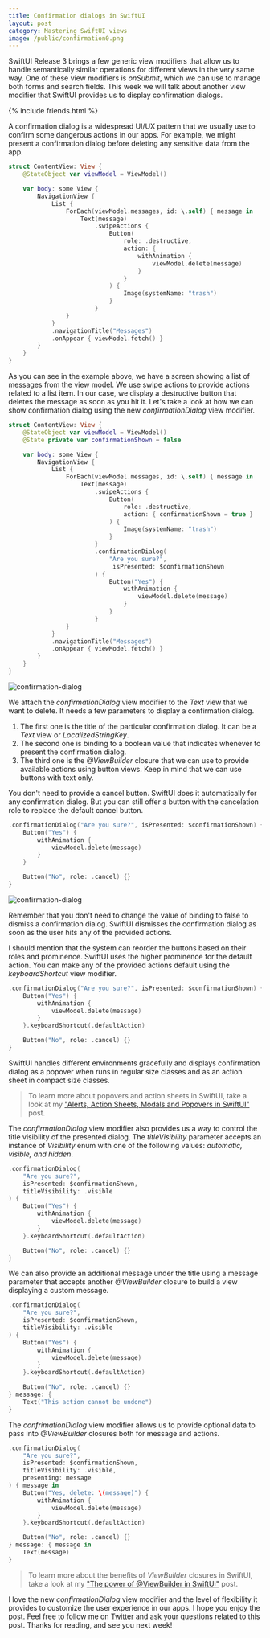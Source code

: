 ```yaml
---
title: Confirmation dialogs in SwiftUI
layout: post
category: Mastering SwiftUI views
image: /public/confirmation0.png
---
```


SwiftUI Release 3 brings a few generic view modifiers that allow us to handle semantically similar operations for different views in the very same way. One of these view modifiers is *onSubmit*, which we can use to manage both forms and search fields. This week we will talk about another view modifier that SwiftUI provides us to display confirmation dialogs.

{% include friends.html %}

A confirmation dialog is a widespread UI/UX pattern that we usually use to confirm some dangerous actions in our apps. For example, we might present a confirmation dialog before deleting any sensitive data from the app.

```swift
struct ContentView: View {
    @StateObject var viewModel = ViewModel()

    var body: some View {
        NavigationView {
            List {
                ForEach(viewModel.messages, id: \.self) { message in
                    Text(message)
                        .swipeActions {
                            Button(
                                role: .destructive,
                                action: { 
                                    withAnimation {
                                        viewModel.delete(message) 
                                    } 
                                }
                            ) {
                                Image(systemName: "trash")
                            }
                        }
                }
            }
            .navigationTitle("Messages")
            .onAppear { viewModel.fetch() }
        }
    }
}
```

As you can see in the example above, we have a screen showing a list of messages from the view model. We use swipe actions to provide actions related to a list item. In our case, we display a destructive button that deletes the message as soon as you hit it. Let's take a look at how we can show confirmation dialog using the new *confirmationDialog* view modifier.

```swift
struct ContentView: View {
    @StateObject var viewModel = ViewModel()
    @State private var confirmationShown = false

    var body: some View {
        NavigationView {
            List {
                ForEach(viewModel.messages, id: \.self) { message in
                    Text(message)
                        .swipeActions {
                            Button(
                                role: .destructive,
                                action: { confirmationShown = true }
                            ) {
                                Image(systemName: "trash")
                            }
                        }
                        .confirmationDialog(
                            "Are you sure?",
                             isPresented: $confirmationShown
                        ) { 
                            Button("Yes") {
                                withAnimation { 
                                    viewModel.delete(message) 
                                }
                            }
                        }
                }
            }
            .navigationTitle("Messages")
            .onAppear { viewModel.fetch() }
        }
    }
}
```

![confirmation-dialog](/public/confirmation0.png)

We attach the *confirmationDialog* view modifier to the *Text* view that we want to delete. It needs a few parameters to display a confirmation dialog.
1. The first one is the title of the particular confirmation dialog. It can be a *Text* view or *LocalizedStringKey*.
2. The second one is binding to a boolean value that indicates whenever to present the confirmation dialog.
3. The third one is the *@ViewBuilder* closure that we can use to provide available actions using button views. Keep in mind that we can use buttons with text only.

You don't need to provide a cancel button. SwiftUI does it automatically for any confirmation dialog. But you can still offer a button with the cancelation role to replace the default cancel button.

```swift
.confirmationDialog("Are you sure?", isPresented: $confirmationShown) {
    Button("Yes") {
        withAnimation { 
            viewModel.delete(message) 
        }
    }

    Button("No", role: .cancel) {}
}
```

![confirmation-dialog](/public/confirmation1.png)

Remember that you don't need to change the value of binding to false to dismiss a confirmation dialog. SwiftUI dismisses the confirmation dialog as soon as the user hits any of the provided actions.

I should mention that the system can reorder the buttons based on their roles and prominence. SwiftUI uses the higher prominence for the default action. You can make any of the provided actions default using the *keyboardShortcut* view modifier.

```swift
.confirmationDialog("Are you sure?", isPresented: $confirmationShown) {
    Button("Yes") {
        withAnimation { 
            viewModel.delete(message) 
        }
    }.keyboardShortcut(.defaultAction)

    Button("No", role: .cancel) {}
}
```

SwiftUI handles different environments gracefully and displays confirmation dialog as a popover when runs in regular size classes and as an action sheet in compact size classes.

> To learn more about popovers and action sheets in SwiftUI, take a look at my ["Alerts, Action Sheets, Modals and Popovers in SwiftUI"](/2019/07/24/alerts-actionsheets-modals-and-popovers-in-swiftui/) post.

The *confirmationDialog* view modifier also provides us a way to control the title visibility of the presented dialog. The *titleVisibility* parameter accepts an instance of *Visibility* enum with one of the following values: *automatic, visible, and hidden*.

```swift
.confirmationDialog(
    "Are you sure?",
    isPresented: $confirmationShown,
    titleVisibility: .visible
) {
    Button("Yes") {
        withAnimation { 
            viewModel.delete(message) 
        }
    }.keyboardShortcut(.defaultAction)

    Button("No", role: .cancel) {}
}
```

We can also provide an additional message under the title using a message parameter that accepts another *@ViewBuilder* closure to build a view displaying a custom message.

```swift
.confirmationDialog(
    "Are you sure?",
    isPresented: $confirmationShown,
    titleVisibility: .visible
) {
    Button("Yes") {
        withAnimation { 
            viewModel.delete(message) 
        }
    }.keyboardShortcut(.defaultAction)

    Button("No", role: .cancel) {}
} message: {
    Text("This action cannot be undone")
}
```

The *confrimationDialog* view modifier allows us to provide optional data to pass into *@ViewBuilder* closures both for message and actions.

```swift
.confirmationDialog(
    "Are you sure?",
    isPresented: $confirmationShown,
    titleVisibility: .visible,
    presenting: message
) { message in
    Button("Yes, delete: \(message)") {
        withAnimation { 
            viewModel.delete(message) 
        }
    }.keyboardShortcut(.defaultAction)

    Button("No", role: .cancel) {}
} message: { message in
    Text(message)
}
```

> To learn more about the benefits of *ViewBuilder* closures in SwiftUI, take a look at my ["The power of @ViewBuilder in SwiftUI"](/2019/12/18/the-power-of-viewbuilder-in-swiftui/) post.

I love the new *confirmationDialog* view modifier and the level of flexibility it provides to customize the user experience in our apps. I hope you enjoy the post. Feel free to follow me on [Twitter](https://twitter.com/mecid) and ask your questions related to this post. Thanks for reading, and see you next week!

